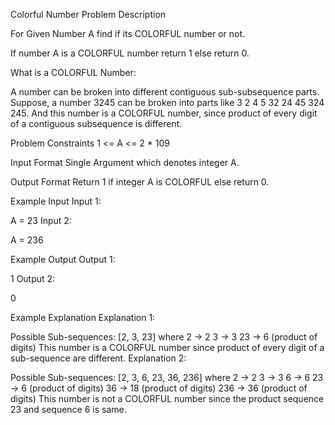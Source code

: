 Colorful Number
Problem Description

For Given Number A find if its COLORFUL number or not.

If number A is a COLORFUL number return 1 else return 0.

What is a COLORFUL Number:

A number can be broken into different contiguous sub-subsequence parts. 
Suppose, a number 3245 can be broken into parts like 3 2 4 5 32 24 45 324 245. 
And this number is a COLORFUL number, since product of every digit of a contiguous subsequence is different.


Problem Constraints
1 <= A <= 2 * 109



Input Format
Single Argument which denotes integer A.



Output Format
Return 1 if integer A is COLORFUL else return 0.



Example Input
Input 1:

 A = 23
Input 2:

 A = 236


Example Output
Output 1:

 1
Output 2:

 0


Example Explanation
Explanation 1:

 Possible Sub-sequences: [2, 3, 23] where
 2 -> 2 
 3 -> 3
 23 -> 6  (product of digits)
 This number is a COLORFUL number since product of every digit of a sub-sequence are different. 
Explanation 2:

 Possible Sub-sequences: [2, 3, 6, 23, 36, 236] where
 2 -> 2 
 3 -> 3
 6 -> 6
 23 -> 6  (product of digits)
 36 -> 18  (product of digits)
 236 -> 36  (product of digits)
 This number is not a COLORFUL number since the product sequence 23  and sequence 6 is same. 